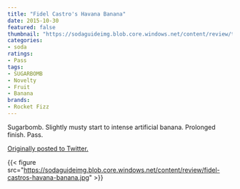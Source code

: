 ```yaml
---
title: "Fidel Castro's Havana Banana"
date: 2015-10-30
featured: false
thumbnail: "https://sodaguideimg.blob.core.windows.net/content/review/thumbs/fidel-castros-havana-banana.jpg"
categories:
- soda
ratings:
- Pass
tags:
- SUGARBOMB
- Novelty
- Fruit
- Banana
brands:
- Rocket Fizz
---
```


Sugarbomb. Slightly musty start to intense artificial banana. Prolonged finish. Pass.

[Originally posted to Twitter.](https://twitter.com/Cavorter/status/660176675775336448)

{{< figure src="https://sodaguideimg.blob.core.windows.net/content/review/fidel-castros-havana-banana.jpg" >}}
